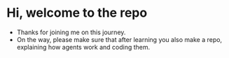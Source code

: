 # Hi, welcome to the repo
- Thanks for joining me on this journey.
- On the way, please make sure that after learning you also make a repo, explaining how agents work and coding them.
